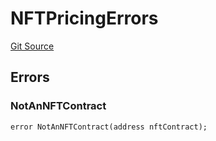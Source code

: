 # NFTPricingErrors
[Git Source](https://github.com/thrackle-io/tron/blob/9006c7893599df6faee125cfb638dc80c156ce12/src/common/IErrors.sol)


## Errors
### NotAnNFTContract

```solidity
error NotAnNFTContract(address nftContract);
```

